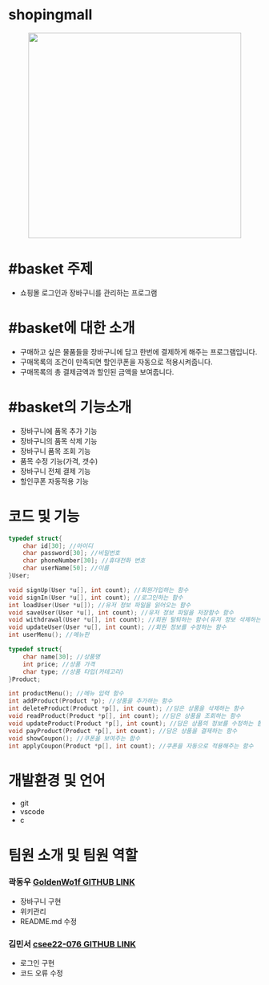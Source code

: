 # shopingmall
<p align="center"><img src="https://cdn.pixabay.com/photo/2013/07/12/17/22/basket-152089_1280.png" width="425" height="410"/></p>

# #basket 주제

- 쇼핑몰 로그인과 장바구니를 관리하는 프로그램

# #basket에 대한 소개

- 구매하고 싶은 물품들을 장바구니에 담고 한번에 결제하게 해주는 프로그램입니다.
- 구매목록의 조건이 만족되면 할인쿠폰을 자동으로 적용시켜줍니다.
- 구매목록의 총 결제금액과 할인된 금액을 보여줍니다.

# #basket의 기능소개

- 장바구니에 품목 추가 기능
- 장바구니의 품목 삭제 기능
- 장바구니 품목 조회 기능
- 품목 수정 기능(가격, 갯수)
- 장바구니 전체 결제 기능
- 할인쿠폰 자동적용 기능

# 코드 및 기능
```c
typedef struct{
    char id[30]; //아이디
    char password[30]; //비밀번호
    char phoneNumber[30]; //휴대전화 번호
    char userName[50]; //이름
}User;

void signUp(User *u[], int count); //회원가입하는 함수
void signIn(User *u[], int count); //로그인하는 함수
int loadUser(User *u[]); //유저 정보 파일을 읽어오는 함수
void saveUser(User *u[], int count); //유저 정보 파일을 저장함수 함수
void withdrawal(User *u[], int count); //회원 탈퇴하는 함수(유저 정보 삭제하는 함수)
void updateUser(User *u[], int count); //회원 정보를 수정하는 함수
int userMenu(); //메뉴판

typedef struct{
    char name[30]; //상품명
    int price; //상품 가격
    char type; //상품 타입(카테고리)
}Product;

int productMenu(); //메뉴 입력 함수
int addProduct(Product *p); //상품을 추가하는 함수
int deleteProduct(Product *p[], int count); //담은 상품을 삭제하는 함수
void readProduct(Product *p[], int count); //담은 상품을 조회하는 함수
void updateProduct(Product *p[], int count); //담은 상품의 정보를 수정하는 함수
void payProduct(Product *p[], int count); //담은 상품을 결제하는 함수
void showCoupon(); //쿠폰을 보여주는 함수
int applyCoupon(Product *p[], int count); //쿠폰을 자동으로 적용해주는 함수
```

# 개발환경 및 언어

- git
- vscode
- c

# 팀원 소개 및 팀원 역할
### 곽동우 [GoldenWo1f GITHUB LINK](https://github.com/GoldenWo1f)
- 장바구니 구현
- 위키관리
- README.md 수정
### 김민서 [csee22-076 GITHUB LINK](https://github.com/csee22-076)
- 로그인 구현
- 코드 오류 수정
